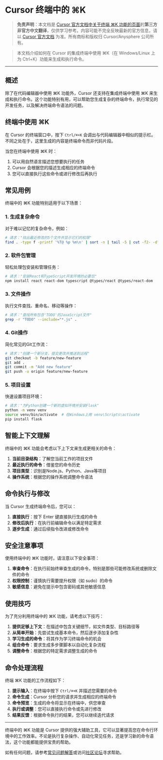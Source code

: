 # Cursor 终端中的 ⌘K

> **免责声明**：本文档是 [Cursor 官方文档中关于终端 ⌘K 功能的页面](https://docs.cursor.com/cmdk/terminal)的**第三方非官方中文翻译**，仅供学习参考。内容可能不完全反映最新的官方信息，请以 [Cursor 官方文档](https://docs.cursor.com) 为准。所有商标和版权归 Cursor/Anysphere 公司所有。

> 本文档介绍如何在 Cursor 的集成终端中使用 ⌘K（在 Windows/Linux 上为 Ctrl+K）功能来生成和执行命令。

---

## 概述

除了在代码编辑器中使用 ⌘K 功能外，Cursor 还支持在集成终端中使用 ⌘K 来生成和执行命令。这个功能特别有用，可以帮助您生成复杂的终端命令，执行常见的开发任务，以及解决终端命令语法的问题。

## 终端中使用 ⌘K

在 Cursor 的终端窗口中，按下 `Ctrl/⌘+K` 会调出与代码编辑器中相似的提示栏。不同之处在于，这里生成的内容是终端命令而非代码片段。

当您在终端中使用 ⌘K 时：

1. 可以用自然语言描述您想要执行的任务
2. Cursor 会根据您的描述生成相应的终端命令
3. 您可以直接执行这些命令或进行修改后再执行

## 常见用例

终端中的 ⌘K 功能特别适用于以下场景：

### 1. 生成复杂命令

对于难以记忆的复杂命令，例如：

```bash
# 请求："找出最近修改的5个文件并显示它们的权限"
find . -type f -printf '%T@ %p %m\n' | sort -n | tail -5 | cut -f2- -d" "
```

### 2. 软件包管理

轻松处理包安装和管理任务：

```bash
# 请求："安装React和TypeScript开发环境的必要包"
npm install react react-dom typescript @types/react @types/react-dom
```

### 3. 文件操作

执行文件查找、重命名、移动等操作：

```bash
# 请求："查找所有包含'TODO'的JavaScript文件"
grep -r "TODO" --include="*.js" .
```

### 4. Git操作

简化常见的Git工作流：

```bash
# 请求："创建一个新分支，提交更改并推送到远程"
git checkout -b feature/new-feature
git add .
git commit -m "Add new feature"
git push -u origin feature/new-feature
```

### 5. 项目设置

快速设置项目环境：

```bash
# 请求："为Python创建一个新的虚拟环境并安装Flask"
python -m venv venv
source venv/bin/activate  # 在Windows上用 venv\Scripts\activate
pip install flask
```

## 智能上下文理解

终端中的 ⌘K 功能会考虑以下上下文来生成更相关的命令：

1. **当前目录结构**：了解您当前工作的项目文件
2. **最近执行的命令**：借鉴您的命令历史
3. **项目类型**：识别是Node.js、Python、Java等项目
4. **操作系统**：根据您的操作系统调整命令语法

## 命令执行与修改

当 Cursor 生成终端命令后，您可以：

1. **直接执行**：按下 Enter 键直接执行生成的命令
2. **修改后执行**：在执行前编辑命令以满足特定需求
3. **逐步生成**：通过后续指令改进或修改命令

## 安全注意事项

使用终端中的 ⌘K 功能时，请注意以下安全事项：

1. **审查命令**：在执行前始终审查生成的命令，特别是那些可能修改系统或删除文件的命令
2. **权限控制**：谨慎执行需要提升权限（如 sudo）的命令
3. **敏感信息**：避免在提示中包含密码或其他敏感信息

## 使用技巧

为了充分利用终端中的 ⌘K 功能，请考虑以下技巧：

1. **提供足够上下文**：在描述中包含关键细节，如文件类型、目标路径等
2. **从简单开始**：先尝试生成基本命令，然后逐步添加复杂性
3. **学习生成的命令**：将其作为学习终端命令的机会
4. **组合命令**：要求生成多步骤脚本以自动化复杂流程
5. **调整命令**：根据您的特定需求调整生成的命令

## 命令处理流程

终端 ⌘K 功能的工作流程如下：

1. **提示输入**：在终端中按下 `Ctrl/⌘+K` 并描述您需要的命令
2. **命令生成**：Cursor 分析您的请求并生成相应的终端命令
3. **命令预览**：生成的命令将显示在终端中，供您审查
4. **执行或调整**：您可以直接执行命令或先进行修改
5. **结果反馈**：根据命令执行的结果，您可以继续迭代请求

---

终端中的 ⌘K 功能是 Cursor 提供的强大辅助工具，它可以显著提高您在命令行环境中的工作效率。不论是执行复杂操作、自动化常见任务，还是学习新的命令语法，这个功能都能提供宝贵的帮助。

如有任何问题，请参考[常见问题解答](/cursor-faq)或访问[社区论坛](https://forum.cursor.com)寻求帮助。 
